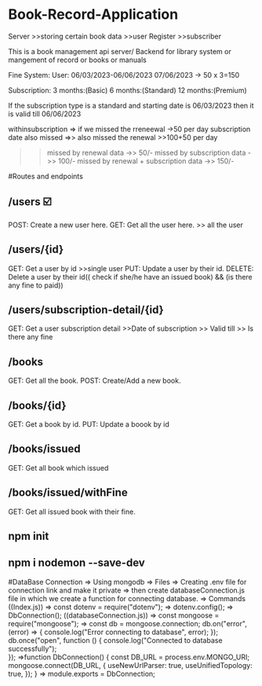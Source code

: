# Book-Record-Application

Server >>storing certain book data >>user Register >>subscriber

This is a book management api server/ Backend for library system or mangement of record or books or manuals

Fine System:
User: 06/03/2023-06/06/2023
07/06/2023 -> 50 x 3=150

Subscription:
3 months:(Basic)
6 months:(Standard)
12 months:(Premium)

If the subscription type is a standard and starting date is 06/03/2023
then it is valid till 06/06/2023

withinsubscription => if we missed the rreneewal ->50 per day
subscription date also missed =>> also missed the renewal >>100+50 per day

> > missed by renewal data ->> 50/-
> > missed by subscription data ->> 100/-
> > missed by renewal + subscription data ->> 150/-

#Routes and endpoints

## /users ☑️

POST: Create a new user here.
GET: Get all the user here. >> all the user

## /users/{id}

GET: Get a user by id >>single user
PUT: Update a user by their id.
DELETE: Delete a user by their id(( check if she/he have an issued book) && (is there any fine to paid))

## /users/subscription-detail/{id}

GET: Get a user subscription detail >>Date of subscription >> Valid till >> Is there any fine

## /books

GET: Get all the book.
POST: Create/Add a new book.

## /books/{id}

GET: Get a book by id.
PUT: Update a boook by id

## /books/issued

GET: Get all book which issued

## /books/issued/withFine

GET: Get all issued book with their fine.

## npm init

## npm i nodemon --save-dev

#DataBase Connection
=> Using mongodb
=> Files
=> Creating .env file for connection link and make it private
=> then create databaseConnection.js file in which we create a function for connecting database.
=> Commands
((Index.js))
=> const dotenv = require("dotenv");
=> dotenv.config();
=> DbConnection();
((databaseConnection.js))
=> const mongoose = require("mongoose");
=> const db = mongoose.connection;
db.on("error", (error) => {
console.log("Error connecting to database", error);
});
db.once("open", function () {
console.log("Connected to database successfully");  
 });
=>function DbConnection() {
const DB_URL = process.env.MONGO_URI;
mongoose.connect(DB_URL, {
useNewUrlParser: true,
useUnifiedTopology: true,
});
}
=> module.exports = DbConnection;
